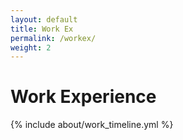 ```yaml
---
layout: default
title: Work Ex
permalink: /workex/
weight: 2
---
```

# **Work Experience**
<div class="row">
{% include about/work_timeline.yml %}
</div>